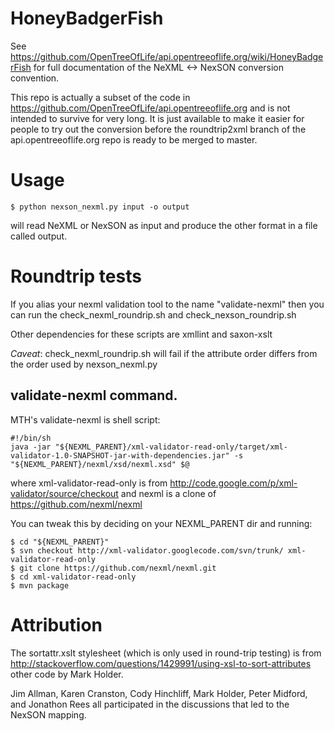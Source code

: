 # HoneyBadgerFish

See https://github.com/OpenTreeOfLife/api.opentreeoflife.org/wiki/HoneyBadgerFish for full documentation
of the NeXML <-> NexSON conversion convention.

This repo is actually a subset of the code in https://github.com/OpenTreeOfLife/api.opentreeoflife.org
and is not intended to survive for very long. It is just available to make it easier for
people to try out the conversion before the roundtrip2xml branch of the api.opentreeoflife.org repo
is ready to be merged to master.

# Usage

    $ python nexson_nexml.py input -o output

will read NeXML or NexSON as input and produce the other format in a file called output.


# Roundtrip tests

If you alias your nexml validation tool to the name "validate-nexml" then you can 
run the check_nexml_roundrip.sh and check_nexson_roundrip.sh

Other dependencies for these scripts are xmllint and saxon-xslt

*Caveat*: check_nexml_roundrip.sh will fail if the attribute order differs from the order used by nexson_nexml.py


## validate-nexml command.
MTH's validate-nexml is shell script:

    #!/bin/sh
    java -jar "${NEXML_PARENT}/xml-validator-read-only/target/xml-validator-1.0-SNAPSHOT-jar-with-dependencies.jar" -s "${NEXML_PARENT}/nexml/xsd/nexml.xsd" $@

where xml-validator-read-only is from http://code.google.com/p/xml-validator/source/checkout
and nexml is a clone of https://github.com/nexml/nexml

You can tweak this by deciding on your NEXML_PARENT dir and running:

    $ cd "${NEXML_PARENT}"
    $ svn checkout http://xml-validator.googlecode.com/svn/trunk/ xml-validator-read-only
    $ git clone https://github.com/nexml/nexml.git
    $ cd xml-validator-read-only
    $ mvn package

# Attribution

The sortattr.xslt stylesheet (which is only used in round-trip testing) is from 
   http://stackoverflow.com/questions/1429991/using-xsl-to-sort-attributes other code by Mark Holder.

Jim Allman, Karen Cranston, Cody Hinchliff, Mark Holder, Peter Midford, and Jonathon Rees
all participated in the discussions that led to the NexSON mapping.
